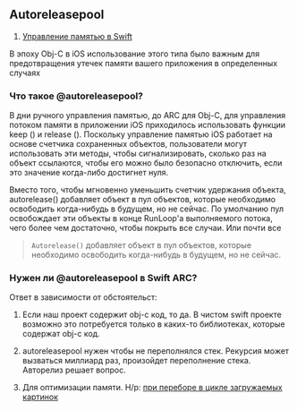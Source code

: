 ## Autoreleasepool

1. [Управление памятью в Swift](https://itnan.ru/post.php?c=1&p=592385)

В эпоху Obj-C в iOS использование этого типа было важным для предотвращения утечек памяти вашего приложения в определенных случаях

### Что такое @autoreleasepool?

В дни ручного управления памятью, до ARC для Obj-C, для управления потоком памяти в приложении iOS приходилось использовать функции keep () и release (). Поскольку управление памятью iOS работает на основе счетчика сохраненных объектов, пользователи могут использовать эти методы, чтобы сигнализировать, сколько раз на объект ссылаются, чтобы его можно было безопасно отключить, если это значение когда-либо достигнет нуля.

Вместо того, чтобы мгновенно уменьшить счетчик удержания объекта, autorelease() добавляет объект в пул объектов, которые необходимо освободить когда-нибудь в будущем, но не сейчас. По умолчанию пул освобождает эти объекты в конце RunLoop'a выполняемого потока, чего более чем достаточно, чтобы покрыть все случаи. Или почти все

> `Autorelease()` добавляет объект в пул объектов, которые необходимо освободить когда-нибудь в будущем, но не сейчас.

### Нужен ли @autoreleasepool в Swift ARC?

Ответ в зависимости от обстоятельст: 

1) Если наш проект содержит obj-c код, то да. В чистом swift проекте возможно это потребуется только в каких-то библиотеках, которые содержат obj-c код.

2) autoreleasepool нужен чтобы не переполнялся стек. Рекурсия может вызваться миллиард раз, произойдет переполнение стека. Авторелиз решает вопрос.

3) Для оптимизации памяти. Н/р: [при переборе в цикле загружаемых картинок](https://betterprogramming.pub/what-is-autorelease-pool-in-swift-c652784f329e)
